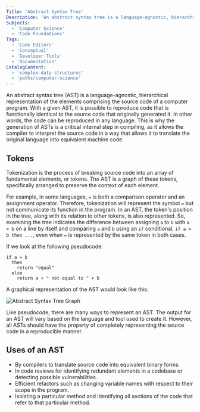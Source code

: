 ```yaml
---
Title: 'Abstract Syntax Tree'
Description: 'An abstract syntax tree is a language-agnostic, hierarchical representation of the elements comprising the source code of a computer program.'
Subjects:
  - 'Computer Science'
  - 'Code Foundations'
Tags:
  - 'Code Editors'
  - 'Conceptual'
  - 'Developer Tools'
  - 'Documentation'
CatalogContent:
  - 'complex-data-structures'
  - 'paths/computer-science'
---
```


An abstract syntax tree (AST) is a language-agnostic, hierarchical representation of the elements comprising the source code of a computer program. With a given AST, it is possible to reproduce code that is functionally identical to the source code that originally generated it. In other words, the code can be reproduced in any language. This is why the generation of ASTs is a critical internal step in compiling, as it allows the compiler to interpret the source code in a way that allows it to translate the original language into equivalent machine code.

## Tokens

Tokenization is the process of breaking source code into an array of fundamental elements, or tokens. The AST is a graph of these tokens, specifically arranged to preserve the context of each element. 

For example, in some languages, `=` is both a comparison operator and an assignment operator. Therefore, tokenization will represent the symbol `=` but not communicate its function in the program. In an AST, the token's position in the tree, along with its relation to other tokens, is also represented. So, examining the tree indicates the difference between assigning `a` to `b` with `a = b` on a line by itself and comparing `a` and `b` using an `if` conditional, `if a = b then ...`, even when `=` is represented by the same token in both cases.

If we look at the following pseudocode:

```pseudo
if a = b
  then
    return "equal"
  else
    return a + " not equal to " + b
```

A graphical representation of the AST would look like this:

![Abstract Syntax Tree Graph](https://raw.githubusercontent.com/Codecademy/docs/main/media/abstract-syntax-tree.png 'Abstract Syntax Tree Graph')

Like pseudocode, there are many ways to represent an AST. The output for an AST will vary based on the language and tool used to create it. However, all ASTs should have the property of completely representing the source code in a reproducible manner.

## Uses of an AST

- By compilers to translate source code into equivalent binary forms.
- In code reviews for identifying redundant elements in a codebase or detecting possible vulnerabilities.
- Efficient refactors such as changing variable names with respect to their scope in the program.
- Isolating a particular method and identifying all sections of the code that refer to that particular method.
